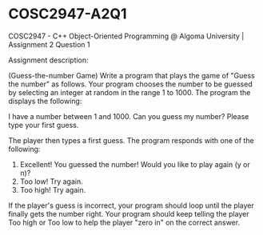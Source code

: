 # COSC2947-A2Q1
COSC2947 - C++ Object-Oriented Programming @ Algoma University | Assignment 2 Question 1


Assignment description:

(Guess-the-number Game)
Write a program that plays the game of "Guess the number" as follows. Your program chooses the number to be guessed by selecting an integer
at random in the range 1 to 1000. The program the displays the following:

  I have a number between 1 and 1000.
  Can you guess my number?
  Please type your first guess.
 
The player then types a first guess. The program responds with one of the following:

  1. Excellent! You guessed the number!
     Would you like to play again (y or n)?
  2. Too low! Try again.
  3. Too high! Try again.
  
 If the player's guess is incorrect, your program should loop until the player finally gets the number right. Your program should keep
 telling the player Too high or Too low to help the player "zero in" on the correct answer.
 
 
